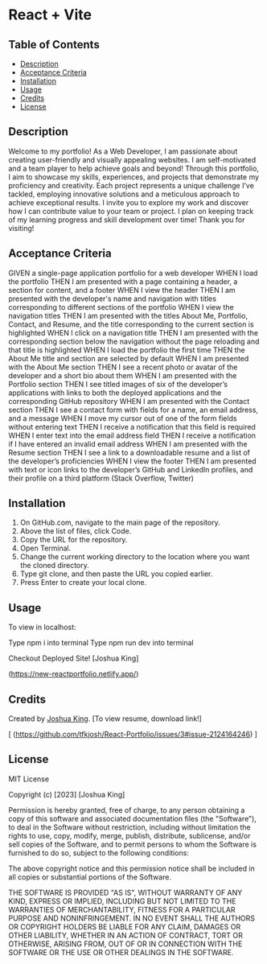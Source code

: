 # React + Vite

## Table of Contents

* [Description](#description)
* [Acceptance Criteria](#acceptancecriteria)
* [Installation](#installation)
* [Usage](#usage)
* [Credits](#credits)
* [License](#license)

## Description

Welcome to my portfolio! As a Web Developer, I am passionate about creating user-friendly and visually appealing websites. I am self-motivated and a team player to help achieve goals and beyond! Through this portfolio, I aim to showcase my skills, experiences, and projects that demonstrate my proficiency and creativity. Each project represents a unique challenge I’ve tackled, employing innovative solutions and a meticulous approach to achieve exceptional results. I invite you to explore my work and discover how I can contribute value to your team or project. I plan on keeping track of my learning progress and skill development over time! Thank you for visiting!

## Acceptance Criteria
GIVEN a single-page application portfolio for a web developer
WHEN I load the portfolio
THEN I am presented with a page containing a header, a section for content, and a footer
WHEN I view the header
THEN I am presented with the developer's name and navigation with titles corresponding to different sections of the portfolio
WHEN I view the navigation titles
THEN I am presented with the titles About Me, Portfolio, Contact, and Resume, and the title corresponding to the current section is highlighted
WHEN I click on a navigation title
THEN I am presented with the corresponding section below the navigation without the page reloading and that title is highlighted
WHEN I load the portfolio the first time
THEN the About Me title and section are selected by default
WHEN I am presented with the About Me section
THEN I see a recent photo or avatar of the developer and a short bio about them
WHEN I am presented with the Portfolio section
THEN I see titled images of six of the developer’s applications with links to both the deployed applications and the corresponding GitHub repository
WHEN I am presented with the Contact section
THEN I see a contact form with fields for a name, an email address, and a message
WHEN I move my cursor out of one of the form fields without entering text
THEN I receive a notification that this field is required
WHEN I enter text into the email address field
THEN I receive a notification if I have entered an invalid email address
WHEN I am presented with the Resume section
THEN I see a link to a downloadable resume and a list of the developer’s proficiencies
WHEN I view the footer
THEN I am presented with text or icon links to the developer’s GitHub and LinkedIn profiles, and their profile on a third platform (Stack Overflow, Twitter)

## Installation

1. On GitHub.com, navigate to the main page of the repository.
2. Above the list of files, click  Code.
3. Copy the URL for the repository.
4. Open Terminal.
5. Change the current working directory to the location where you want the cloned directory.
6. Type git clone, and then paste the URL you copied earlier.
7. Press Enter to create your local clone.

## Usage
To view in localhost:

Type npm i into terminal
Type npm run dev into terminal

Checkout Deployed Site! [Joshua King] 

(https://new-reactportfolio.netlify.app/) 

## Credits

Created by [Joshua King](github.com/tfkjosh). 
[To view resume, download link!]


[
(https://github.com/tfkjosh/React-Portfolio/issues/3#issue-2124164246)
]

## License

MIT License

Copyright (c) [2023] [Joshua King]

Permission is hereby granted, free of charge, to any person obtaining a copy
of this software and associated documentation files (the "Software"), to deal
in the Software without restriction, including without limitation the rights
to use, copy, modify, merge, publish, distribute, sublicense, and/or sell
copies of the Software, and to permit persons to whom the Software is
furnished to do so, subject to the following conditions:

The above copyright notice and this permission notice shall be included in all
copies or substantial portions of the Software.

THE SOFTWARE IS PROVIDED "AS IS", WITHOUT WARRANTY OF ANY KIND, EXPRESS OR
IMPLIED, INCLUDING BUT NOT LIMITED TO THE WARRANTIES OF MERCHANTABILITY,
FITNESS FOR A PARTICULAR PURPOSE AND NONINFRINGEMENT. IN NO EVENT SHALL THE
AUTHORS OR COPYRIGHT HOLDERS BE LIABLE FOR ANY CLAIM, DAMAGES OR OTHER
LIABILITY, WHETHER IN AN ACTION OF CONTRACT, TORT OR OTHERWISE, ARISING FROM,
OUT OF OR IN CONNECTION WITH THE SOFTWARE OR THE USE OR OTHER DEALINGS IN THE
SOFTWARE.
